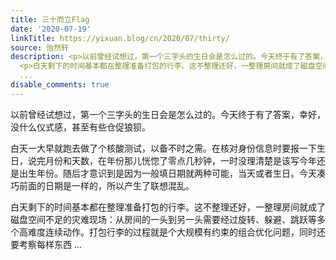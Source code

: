 ```yaml
---
title: 三十而立Flag
date: '2020-07-19'
linkTitle: https://yixuan.blog/cn/2020/07/thirty/
source: 怡然轩
description: <p>以前曾经试想过，第一个三字头的生日会是怎么过的。今天终于有了答案，幸好，没什么仪式感，甚至有些仓促狼狈。</p> <p>白天一大早就跑去做了个核酸测试，以备不时之需。在核对身份信息时要报一下生日，说完月份和天数，在年份那儿恍惚了零点几秒钟，一时没理清楚是该写今年还是出生年份。随后才意识到是因为一般填日期就两种可能，当天或者生日。今天凑巧前面的日期是一样的，所以产生了联想混乱。</p>
  <p>白天剩下的时间基本都在整理准备打包的行李。这不整理还好，一整理房间就成了磁盘空间不足的灾难现场：从房间的一头到另一头需要经过旋转、躲避、跳跃等多个高难度连续动作。打包行李的过程就是个大规模有约束的组合优化问题，同时还要考察每样东西
  ...
disable_comments: true
---
```

<p>以前曾经试想过，第一个三字头的生日会是怎么过的。今天终于有了答案，幸好，没什么仪式感，甚至有些仓促狼狈。</p> <p>白天一大早就跑去做了个核酸测试，以备不时之需。在核对身份信息时要报一下生日，说完月份和天数，在年份那儿恍惚了零点几秒钟，一时没理清楚是该写今年还是出生年份。随后才意识到是因为一般填日期就两种可能，当天或者生日。今天凑巧前面的日期是一样的，所以产生了联想混乱。</p> <p>白天剩下的时间基本都在整理准备打包的行李。这不整理还好，一整理房间就成了磁盘空间不足的灾难现场：从房间的一头到另一头需要经过旋转、躲避、跳跃等多个高难度连续动作。打包行李的过程就是个大规模有约束的组合优化问题，同时还要考察每样东西 ...
